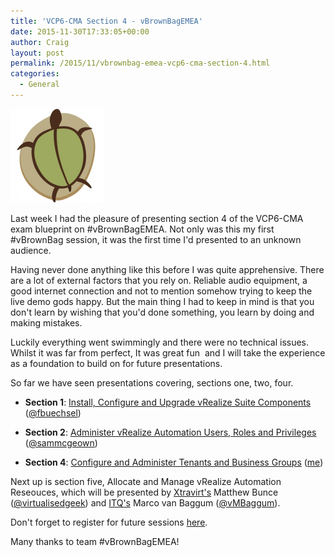 ```yaml
---
title: 'VCP6-CMA Section 4 - vBrownBagEMEA'
date: 2015-11-30T17:33:05+00:00
author: Craig
layout: post
permalink: /2015/11/vbrownbag-emea-vcp6-cma-section-4.html
categories:
  - General
---
```


![yu99014mrpp3n1pe4813](/assets/images/yu99014mrpp3n1pe4813-150x150.png)

Last week I had the pleasure of presenting section 4 of the VCP6-CMA exam blueprint on #vBrownBagEMEA. Not only was this my first #vBrownBag session, it was the first time I'd presented to an unknown audience.

Having never done anything like this before I was quite apprehensive. There are a lot of external factors that you rely on. Reliable audio equipment, a good internet connection and not to mention somehow trying to keep the live demo gods happy. But the main thing I had to keep in mind is that you don't learn by wishing that you'd done something, you learn by doing and making mistakes.

Luckily everything went swimmingly and there were no technical issues. Whilst it was far from perfect, It was great fun  and I will take the experience as a foundation to build on for future presentations.

So far we have seen presentations covering, sections one, two, four.

* **Section 1**: [Install, Configure and Upgrade vRealize Suite Components](http://professionalvmware.com/2015/11/vbrownbag-follow-up-vcp6-cma-objective-1/) ([@fbuechsel](http://www.twitter.com/fbuechsel))

* **Section 2**: [Administer vRealize Automation Users, Roles and Privileges](http://professionalvmware.com/2015/11/vbrownbag-follow-up-vmware-vcp6-cma-objective-2-with-sam-mcgeown-sammcgeown/) ([@sammcgeown](https://www.twitter.com/sammcgeown))

* **Section 4**: [Configure and Administer Tenants and Business Groups](http://professionalvmware.com/2015/11/vbrownbag-follow-up-vmware-vcp6-cma-objective-4-with-craig-gumbley-_chelnak/) ([me](https://www.twitter.com/_chelnak))

Next up is section five, Allocate and Manage vRealize Automation Reseouces, which will be presented by [Xtravirt's](https://www.xtravirt.com) Matthew Bunce ([@virtualisedgeek](https://twitter.com/virtualisedgeek)) and [ITQ's](http://itq.nl/) Marco van Baggum ([@vMBaggum](https://twitter.com/vMBaggum)).

Don't forget to register for future sessions <a href="https://attendee.gotowebinar.com/register/8540909933274906113">here</a>.

Many thanks to team #vBrownBagEMEA!
